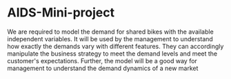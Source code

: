 # AIDS-Mini-project
We are required to model the demand for shared bikes with the available independent variables.
It will be used by the management to understand how exactly the demands vary with different
features. They can accordingly manipulate the business strategy to meet the demand levels and
meet the customer's expectations. Further, the model will be a good way for management to
understand the demand dynamics of a new market

